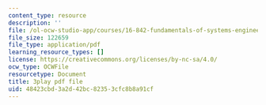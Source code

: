 ```yaml
---
content_type: resource
description: ''
file: /ol-ocw-studio-app/courses/16-842-fundamentals-of-systems-engineering-fall-2015/48423cbd3a2d42bc82353cfc8b8a91cf_d44SDevJYR0.pdf
file_size: 122659
file_type: application/pdf
learning_resource_types: []
license: https://creativecommons.org/licenses/by-nc-sa/4.0/
ocw_type: OCWFile
resourcetype: Document
title: 3play pdf file
uid: 48423cbd-3a2d-42bc-8235-3cfc8b8a91cf
---
```

